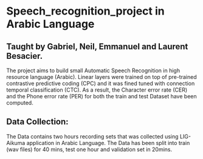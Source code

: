 # Speech_recognition_project in Arabic Language
## Taught by Gabriel, Neil, Emmanuel and Laurent Besacier.

The project aims to build small Automatic Speech Recognition in high resource language (Arabic).
Linear layers were trained on top of pre-trained contrastive predictive coding (CPC) and it was fined tuned with connection temporal classification (CTC). As a result, the Character error rate (CER) and the Phone error rate (PER) for both the train and test Dataset have been computed.

## Data Collection:
The Data contains two hours recording sets that was collected using LIG-Aikuma application in Arabic Language. The Data has been split into train (wav files) for 40 mins, test one hour and validation set in 20mins.




	 



